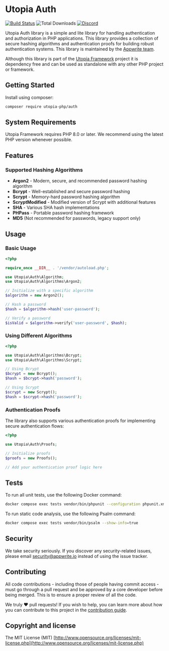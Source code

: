 # Utopia Auth

[![Build Status](https://travis-ci.org/utopia-php/auth.svg?branch=master)](https://travis-ci.org/utopia-php/auth)
![Total Downloads](https://img.shields.io/packagist/dt/utopia-php/auth.svg)
[![Discord](https://img.shields.io/discord/564160730845151244?label=discord)](https://appwrite.io/discord)

Utopia Auth library is a simple and lite library for handling authentication and authorization in PHP applications. This library provides a collection of secure hashing algorithms and authentication proofs for building robust authentication systems. This library is maintained by the [Appwrite team](https://appwrite.io).

Although this library is part of the [Utopia Framework](https://github.com/utopia-php/framework) project it is dependency free and can be used as standalone with any other PHP project or framework.

## Getting Started

Install using composer:
```bash
composer require utopia-php/auth
```

## System Requirements

Utopia Framework requires PHP 8.0 or later. We recommend using the latest PHP version whenever possible.

## Features

### Supported Hashing Algorithms

- **Argon2** - Modern, secure, and recommended password hashing algorithm
- **Bcrypt** - Well-established and secure password hashing
- **Scrypt** - Memory-hard password hashing algorithm
- **ScryptModified** - Modified version of Scrypt with additional features
- **SHA** - Various SHA hash implementations
- **PHPass** - Portable password hashing framework
- **MD5** (Not recommended for passwords, legacy support only)

## Usage

### Basic Usage

```php
<?php

require_once __DIR__ . '/vendor/autoload.php';

use Utopia\Auth\Algorithm;
use Utopia\Auth\Algorithms\Argon2;

// Initialize with a specific algorithm
$algorithm = new Argon2();

// Hash a password
$hash = $algorithm->hash('user-password');

// Verify a password
$isValid = $algorithm->verify('user-password', $hash);
```

### Using Different Algorithms

```php
<?php

use Utopia\Auth\Algorithms\Bcrypt;
use Utopia\Auth\Algorithms\Scrypt;

// Using Bcrypt
$bcrypt = new Bcrypt();
$hash = $bcrypt->hash('password');

// Using Scrypt
$scrypt = new Scrypt();
$hash = $scrypt->hash('password');
```

### Authentication Proofs

The library also supports various authentication proofs for implementing secure authentication flows:

```php
<?php

use Utopia\Auth\Proofs;

// Initialize proofs
$proofs = new Proofs();

// Add your authentication proof logic here
```

## Tests

To run all unit tests, use the following Docker command:

```bash
docker compose exec tests vendor/bin/phpunit --configuration phpunit.xml tests
```

To run static code analysis, use the following Psalm command:

```bash
docker compose exec tests vendor/bin/psalm --show-info=true
```

## Security

We take security seriously. If you discover any security-related issues, please email security@appwrite.io instead of using the issue tracker.

## Contributing

All code contributions - including those of people having commit access - must go through a pull request and be approved by a core developer before being merged. This is to ensure a proper review of all the code.

We truly ❤️ pull requests! If you wish to help, you can learn more about how you can contribute to this project in the [contribution guide](CONTRIBUTING.md).

## Copyright and license

The MIT License (MIT) [http://www.opensource.org/licenses/mit-license.php](http://www.opensource.org/licenses/mit-license.php) 